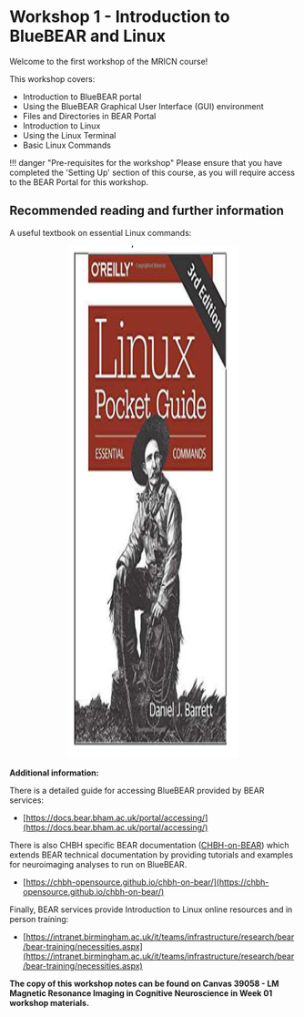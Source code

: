 # Workshop 1 - Introduction to BlueBEAR and Linux

Welcome to the first workshop of the MRICN course!

This workshop covers:

- Introduction to BlueBEAR portal
- Using the BlueBEAR Graphical User Interface (GUI) environment
- Files and Directories in BEAR Portal
- Introduction to Linux
- Using the Linux Terminal
- Basic Linux Commands

!!! danger "Pre-requisites for the workshop"
    Please ensure that you have completed the 'Setting Up' section of this course, as you will require access to the BEAR Portal for this workshop.

## Recommended reading and further information

A useful textbook on essential Linux commands:

<p align="center">
  <img src="../../assets/images/workshop1/essential_linux_book.png" alt="Linux Book 1" width="300" height="900">
</p>

<b>Additional information:</b>

There is a detailed guide for accessing BlueBEAR provided by BEAR services:

- [https://docs.bear.bham.ac.uk/portal/accessing/](https://docs.bear.bham.ac.uk/portal/accessing/)

There is also CHBH specific BEAR documentation ([CHBH-on-BEAR](https://github.com/chbh-opensource/chbh-on-bear)) which extends BEAR technical documentation by providing tutorials and examples for neuroimaging analyses to run on BlueBEAR.

- [https://chbh-opensource.github.io/chbh-on-bear/](https://chbh-opensource.github.io/chbh-on-bear/)


Finally, BEAR services provide Introduction to Linux online resources and in person training:

- [https://intranet.birmingham.ac.uk/it/teams/infrastructure/research/bear/bear-training/necessities.aspx](https://intranet.birmingham.ac.uk/it/teams/infrastructure/research/bear/bear-training/necessities.aspx)

<b>The copy of this workshop notes can be found on Canvas 39058 - LM Magnetic Resonance Imaging in Cognitive Neuroscience in Week 01 workshop materials.</b>